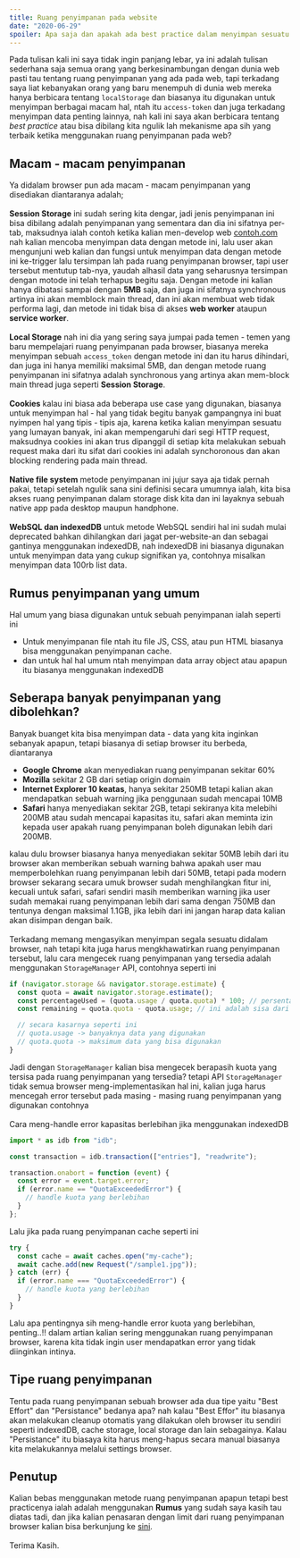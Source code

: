 ```yaml
---
title: Ruang penyimpanan pada website
date: "2020-06-29"
spoiler: Apa saja dan apakah ada best practice dalam menyimpan sesuatu pada website?
---
```


Pada tulisan kali ini saya tidak ingin panjang lebar, ya ini adalah tulisan sederhana saja semua orang yang berkesinambungan dengan dunia web pasti tau tentang ruang penyimpanan yang ada pada web, tapi terkadang saya liat kebanyakan orang yang baru menempuh di dunia web mereka hanya berbicara tentang `localStorage` dan biasanya itu digunakan untuk menyimpan berbagai macam hal, ntah itu `access-token` dan juga terkadang menyimpan data penting lainnya, nah kali ini saya akan berbicara tentang _best practice_ atau bisa dibilang kita ngulik lah mekanisme apa sih yang terbaik ketika menggunakan ruang penyimpanan pada web?

## Macam - macam penyimpanan

Ya didalam browser pun ada macam - macam penyimpanan yang disediakan diantaranya adalah;
\
\
**Session Storage** ini sudah sering kita dengar, jadi jenis penyimpanan ini bisa dibilang adalah penyimpanan yang sementara dan dia ini sifatnya per-tab, maksudnya ialah contoh ketika kalian men-develop web [contoh.com](#) nah kalian mencoba menyimpan data dengan metode ini, lalu user akan mengunjuni web kalian dan fungsi untuk menyimpan data dengan metode ini ke-trigger lalu tersimpan lah pada ruang penyimpanan browser, tapi user tersebut mentutup tab-nya, yaudah alhasil data yang seharusnya tersimpan dengan motode ini telah terhapus begitu saja.
Dengan metode ini kalian hanya dibatasi sampai dengan **5MB** saja, dan juga ini sifatnya synchronous artinya ini akan memblock main thread, dan ini akan membuat web tidak performa lagi, dan metode ini tidak bisa di akses **web worker** ataupun **service worker**.
\
\
**Local Storage** nah ini dia yang sering saya jumpai pada temen - temen yang baru mempelajari ruang penyimpanan pada browser, biasanya mereka menyimpan sebuah `access_token` dengan metode ini dan itu harus dihindari, dan juga ini hanya memiliki maksimal 5MB, dan dengan metode ruang penyimpanan ini sifatnya adalah synchronous yang artinya akan mem-block main thread juga seperti **Session Storage**.
\
\
**Cookies** kalau ini biasa ada beberapa use case yang digunakan, biasanya untuk menyimpan hal - hal yang tidak begitu banyak gampangnya ini buat nyimpen hal yang tipis - tipis aja, karena ketika kalian menyimpan sesuatu yang lumayan banyak, ini akan mempengaruhi dari segi HTTP request, maksudnya cookies ini akan trus dipanggil di setiap kita melakukan sebuah request maka dari itu sifat dari cookies ini adalah synchoronous dan akan blocking rendering pada main thread.
\
\
**Native file system** metode penyimpanan ini jujur saya aja tidak pernah pakai, tetapi setelah ngulik sana sini definisi secara umumnya ialah, kita bisa akses ruang penyimpanan dalam storage disk kita dan ini layaknya sebuah native app pada desktop maupun handphone.
\
\
**WebSQL dan indexedDB** untuk metode WebSQL sendiri hal ini sudah mulai deprecated bahkan dihilangkan dari jagat per-website-an dan sebagai gantinya menggunakan indexedDB, nah indexedDB ini biasanya digunakan untuk menyimpan data yang cukup signifikan ya, contohnya misalkan menyimpan data 100rb list data.

## Rumus penyimpanan yang umum

Hal umum yang biasa digunakan untuk sebuah penyimpanan ialah seperti ini

- Untuk menyimpanan file ntah itu file JS, CSS, atau pun HTML biasanya bisa menggunakan penyimpanan cache.
- dan untuk hal hal umum ntah menyimpan data array object atau apapun itu biasanya menggunakan indexedDB

## Seberapa banyak penyimpanan yang dibolehkan?

Banyak buanget kita bisa menyimpan data - data yang kita inginkan sebanyak apapun, tetapi biasanya di setiap browser itu berbeda, diantaranya

- **Google Chrome** akan menyediakan ruang penyimpanan sekitar 60%
- **Mozilla** sekitar 2 GB dari setiap origin domain
- **Internet Explorer 10 keatas**, hanya sekitar 250MB tetapi kalian akan mendapatkan sebuah warning jika penggunaan sudah mencapai 10MB
- **Safari** hanya menyediakan sekitar 2GB, tetapi sekiranya kita melebihi 200MB atau sudah mencapai kapasitas itu, safari akan meminta izin kepada user apakah ruang penyimpanan boleh digunakan lebih dari 200MB.

kalau dulu browser biasanya hanya menyediakan sekitar 50MB lebih dari itu browser akan memberikan sebuah warning bahwa apakah user mau memperbolehkan ruang penyimpanan lebih dari 50MB, tetapi pada modern browser sekarang secara umuk browser sudah menghilangkan fitur ini, kecuali untuk safari, safari sendiri masih memberikan warning jika user sudah memakai ruang penyimpanan lebih dari sama dengan 750MB dan tentunya dengan maksimal 1.1GB, jika lebih dari ini jangan harap data kalian akan disimpan dengan baik.
\
\
Terkadang memang mengasyikan menyimpan segala sesuatu didalam browser, nah tetapi kita juga harus mengkhawatirkan ruang penyimpanan tersebut, lalu cara mengecek ruang penyimpanan yang tersedia adalah menggunakan `StorageManager` API, contohnya seperti ini

```js
if (navigator.storage && navigator.storage.estimate) {
  const quota = await navigator.storage.estimate();
  const percentageUsed = (quota.usage / quota.quota) * 100; // persentase penggunaan
  const remaining = quota.quota - quota.usage; // ini adalah sisa dari ruang penyimpanan

  // secara kasarnya seperti ini
  // quota.usage -> banyaknya data yang digunakan
  // quota.quota -> maksimum data yang bisa digunakan
}
```

Jadi dengan `StorageManager` kalian bisa mengecek berapasih kuota yang tersisa pada ruang penyimpanan yang tersedia? tetapi API `StorageManager` tidak semua browser meng-implementasikan hal ini, kalian juga harus mencegah error tersebut pada masing - masing ruang penyimpanan yang digunakan contohnya
\
\
Cara meng-handle error kapasitas berlebihan jika menggunakan indexedDB

```js
import * as idb from "idb";

const transaction = idb.transaction(["entries"], "readwrite");

transaction.onabort = function (event) {
  const error = event.target.error;
  if (error.name == "QuotaExceededError") {
    // handle kuota yang berlebihan
  }
};
```

Lalu jika pada ruang penyimpanan cache seperti ini

```js
try {
  const cache = await caches.open("my-cache");
  await cache.add(new Request("/sample1.jpg"));
} catch (err) {
  if (error.name === "QuotaExceededError") {
    // handle kuota yang berlebihan
  }
}
```

Lalu apa pentingnya sih meng-handle error kuota yang berlebihan, penting..!! dalam artian kalian sering menggunakan ruang penyimpanan browser, karena kita tidak ingin user mendapatkan error yang tidak diinginkan intinya.

## Tipe ruang penyimpanan

Tentu pada ruang penyimpanan sebuah browser ada dua tipe yaitu "Best Effort" dan "Persistance" bedanya apa? nah kalau "Best Effor" itu biasanya akan melakukan cleanup otomatis yang dilakukan oleh browser itu sendiri seperti indexedDB, cache storage, local storage dan lain sebagainya. Kalau "Persistance" itu biasaya kita harus meng-hapus secara manual biasanya kita melakukannya melalui settings browser.

## Penutup

Kalian bebas menggunakan metode ruang penyimpanan apapun tetapi best practicenya ialah adalah menggunakan **Rumus** yang sudah saya kasih tau diatas tadi, dan jika kalian penasaran dengan limit dari ruang penyimpanan browser kalian bisa berkunjung ke [sini](https://demo.agektmr.com/storage/).
\
\
Terima Kasih.
